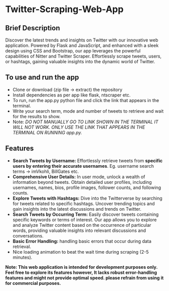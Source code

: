 # Twitter-Scraping-Web-App
## Brief Description
Discover the latest trends and insights on Twitter with our innovative web application. Powered by Flask and JavaScript, and enhanced with a sleek design using CSS and Bootstrap, our app leverages the powerful capabilities of Nitter and Twitter Scraper. Effortlessly scrape tweets, users, or hashtags, gaining valuable insights into the dynamic world of Twitter.

## To use and run the app 
- Clone or download (zip file -> extract) the repository
- Install dependencies as per app like flask, ntscraper etc.
- To run, run the app.py python file and click the link that appears in the terminal.
- Write your search term, mode and number of tweets to retrieve and wait for the results to show.
- Note: *DO NOT MANUALLY GO TO LINK SHOWN IN THE TERMINAL IT WILL NOT WORK. ONLY USE THE LINK THAT APPEARS IN THE TERMINAL ON RUNNING app.py.*

## Features
- **Search Tweets by Username:** Effortlessly retrieve tweets from **specific users by entering their accurate usernames**. Eg. username search terms -> imVkohli, BillGates etc.
- **Comprehensive User Details:** In user mode, unlock a wealth of information beyond tweets. Obtain detailed user profiles, including usernames, names, bios, profile images, follower counts, and following counts.
- **Explore Tweets with Hashtags:** Dive into the Twitterverse by searching for tweets related to specific hashtags. Uncover trending topics and gain insights into the latest discussions and trends on Twitter.
- **Search Tweets by Occurring Term:** Easily discover tweets containing specific keywords or terms of interest. Our app allows you to explore and analyze Twitter content based on the occurrence of particular words, providing valuable insights into relevant discussions and conversations.
- **Basic Error Handling:** handling basic errors that occur during data retrieval.
- Nice loading animation to beat the wait time during scraping (2-5 minutes).

**Note: This web application is intended for development purposes only. Feel free to explore its features however, It lacks robust error-handling features and might not provide optimal speed.
please refrain from using it for commercial purposes.**
